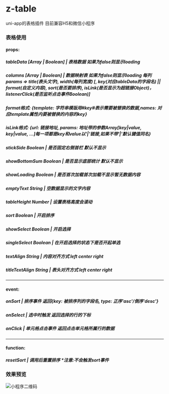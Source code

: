 # z-table
uni-app的表格插件
目前兼容H5和微信小程序

### 表格使用
#### props: 
##### tableData [Array | Boolean] | 表格数据 如果为false则显示loading
##### columns [Array | Boolean] | 数据映射表 如果为false则显示loading 每列params => title(表头文字), width(每列宽度) [, key(对应tableData的字段名) || format(自定义内容), sort(是否要排序), isLink(是否显示为超链接Object)，listenerClick(是否监听点击事件Boolean)]
##### format格式: {template: 字符串模版用#key#表示需要被替换的数据,names: 对应template属性内要被替换的内容的key}
##### isLink格式: {url: 链接地址, params: 地址带的参数Array[key|value, key|value, ...]每一项都是key和value以'|'链接,如果不带'|'默认键值同名}
##### stickSide Boolean | 是否固定右侧首栏 默认不显示
##### showBottomSum Boolean | 是否显示底部统计 默认不显示
##### showLoading Boolean | 是否首次加载首次加载不显示暂无数据内容
##### emptyText String | 空数据显示的文字内容
##### tableHeight Number | 设置表格高度会滚动
##### sort Boolean | 开启排序
##### showSelect Boolean | 开启选择
##### singleSelect Boolean | 在开启选择的状态下是否开起单选
##### textAlign String | 内容对齐方式 left center right
##### titleTextAlign String | 表头对齐方式 left center right

---
#### event: 
##### onSort | 排序事件 返回{key: 被排序列的字段名, type: 正序'asc'/倒序'desc'}
##### onSelect | 选中时触发 返回选择的行的下标
##### onClick | 单元格点击事件 返回点击单元格所属行的数据
---
#### function: 
##### resetSort | 调用后重置排序 *注意:不会触发sort事件

### 效果预览
![小程序二维码](https://github.com/zc897575/z-table/blob/master/static/zTable.jpg)
